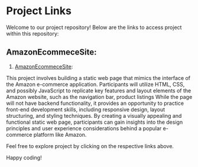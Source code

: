 # Project Links

Welcome to our project repository! Below are the links to access project within this repository:

## AmazonEcommeceSite:

1. [AmazonEcommeceSite](https://javascript-amazon-project-main-sand.vercel.app/):

This project involves building a static web page that mimics the interface of the Amazon e-commerce application. Participants will utilize HTML, CSS, and possibly JavaScript to replicate key features and layout elements of the Amazon website, such as the navigation bar, product listings While the page will not have backend functionality, it provides an opportunity to practice front-end development skills, including responsive design, layout structuring, and styling techniques. By creating a visually appealing and functional static web page, participants can gain insights into the design principles and user experience considerations behind a popular e-commerce platform like Amazon.

Feel free to explore  project by clicking on the respective links above.

Happy coding!
